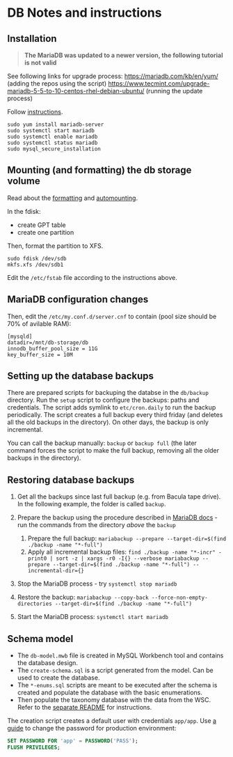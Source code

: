 # DB Notes and instructions

## Installation

> **The MariaDB was updated to a newer version, the following tutorial is not valid**

See following links for upgrade process:
<https://mariadb.com/kb/en/yum/> (adding the repos using the script)
<https://www.tecmint.com/upgrade-mariadb-5-5-to-10-centos-rhel-debian-ubuntu/> (running the update process)

Follow [instructions](https://linuxize.com/post/install-mariadb-on-centos-7/).

```shell
sudo yum install mariadb-server
sudo systemctl start mariadb
sudo systemctl enable mariadb
sudo systemctl status mariadb
sudo mysql_secure_installation
```

## Mounting (and formatting) the db storage volume

Read about the [formatting](https://kwilson.io/blog/format-a-linux-disk-as-ext4-from-the-command-line/) and [automounting](https://codingbee.net/rhcsa/rhcsa-mounting-a-partition).

In the fdisk:

* create GPT table
* create one partition

Then, format the partition to XFS.

```shell
sudo fdisk /dev/sdb
mkfs.xfs /dev/sdb1
```

Edit the `/etc/fstab` file according to the instructions above.

## MariaDB configuration changes

Then, edit the `/etc/my.conf.d/server.cnf` to contain (pool size should be 70% of avilable RAM):

```text
[mysqld]
datadir=/mnt/db-storage/db
innodb_buffer_pool_size = 11G
key_buffer_size = 10M
```

## Setting up the database backups

There are prepared scripts for backuping the databse in the `db/backup` directory. Run the `setup` script to configure the backups: paths and credentials. The script adds symlink to `etc/cron.daily` to run the backup periodically. The script creates a full backup every third friday (and deletes all the old backups in the directory). On other days, the backup is only incremental.

You can call the backup manually: `backup` or `backup full` (the later command forces the script to make the full backup, removing all the older backups in the directory).

## Restoring database backups

1. Get all the backups since last full backup (e.g. from Bacula tape drive). In the following example, the folder is called `backup`.
1. Prepare the backup using the procedure described in [MariaDB docs](https://mariadb.com/kb/en/incremental-backup-and-restore-with-mariabackup/) - run the commands from the directory *above* the `backup`

    1. Prepare the full backup: `mariabackup --prepare --target-dir=$(find ./backup -name "*-full")`
    1. Apply all incremental backup files: `find ./backup -name "*-incr" -print0 | sort -z | xargs -r0 -I{} --verbose mariabackup --prepare --target-dir=$(find ./backup -name "*-full") --incremental-dir={}`  

1. Stop the MariaDB process - try `systemctl stop mariadb`
1. Restore the backup: `mariabackup --copy-back --force-non-empty-directories --target-dir=$(find ./backup -name "*-full")`
1. Start the MariaDB process: `systemctl start mariadb`

## Schema model

* The `db-model.mwb` file is created in MySQL Workbench tool and contains the database design.
* The `create-schema.sql` is a script generated from the model. Can be used to create the database.
* The `*-enums.sql` scripts are meant to be executed after the schema is created and populate the database with the basic enumerations.
* Then populate the taxonomy database with the data from the WSC. Refer to the [separate README](../backend/util/taxonomy-synchro/README.md) for instructions.

The creation script creates a default user with credentials `app/app`. Use [a guide](https://linuxize.com/post/how-to-change-mysql-user-password/) to change the password for production environment:

```sql
SET PASSWORD FOR 'app' = PASSWORD('PASS');
FLUSH PRIVILEGES;
```
